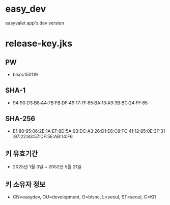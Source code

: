 # easy_dev
easyvalet app's dev version

# release-key.jks
## PW
- blsnc150119
## SHA-1
- 94:90:D3:B8:A4:7B:FB:DF:49:17:7F:85:BA:13:A9:3B:BC:24:FF:85
## SHA-256
- E1:80:95:06:2E:1A:EF:8D:5A:93:DC:A3:26:D1:E6:C8:FC:41:12:85:0E:3F:31:97:22:83:57:DF:5E:AB:14:F6
## 키 유효기간
- 2025년 1월 3일 ~ 2052년 5월 21일
## 키 소유자 정보
- CN=easydev, OU=development, O=blsnc, L=seoul, ST=seoul, C=KR
